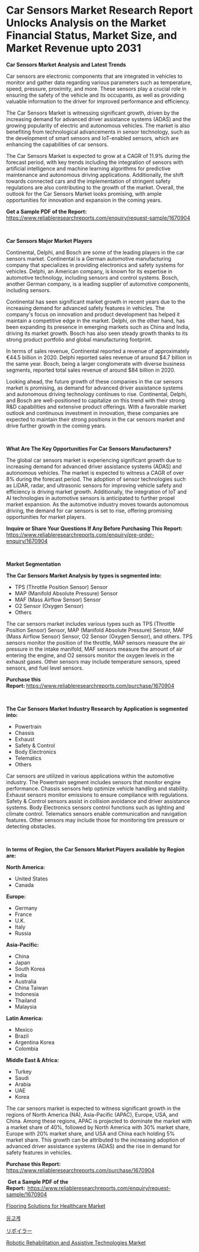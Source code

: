 <p><h1>Car Sensors Market Research Report Unlocks Analysis on the Market Financial Status, Market Size, and Market Revenue upto 2031</h1></p><p><strong>Car Sensors Market Analysis and Latest Trends</strong></p>
<p><p>Car sensors are electronic components that are integrated in vehicles to monitor and gather data regarding various parameters such as temperature, speed, pressure, proximity, and more. These sensors play a crucial role in ensuring the safety of the vehicle and its occupants, as well as providing valuable information to the driver for improved performance and efficiency.</p><p>The Car Sensors Market is witnessing significant growth, driven by the increasing demand for advanced driver assistance systems (ADAS) and the growing popularity of electric and autonomous vehicles. The market is also benefiting from technological advancements in sensor technology, such as the development of smart sensors and IoT-enabled sensors, which are enhancing the capabilities of car sensors.</p><p>The Car Sensors Market is expected to grow at a CAGR of 11.9% during the forecast period, with key trends including the integration of sensors with artificial intelligence and machine learning algorithms for predictive maintenance and autonomous driving applications. Additionally, the shift towards connected cars and the implementation of stringent safety regulations are also contributing to the growth of the market. Overall, the outlook for the Car Sensors Market looks promising, with ample opportunities for innovation and expansion in the coming years.</p></p>
<p><strong>Get a Sample PDF of the Report:&nbsp;</strong> <a href="https://www.reliableresearchreports.com/enquiry/request-sample/1670904">https://www.reliableresearchreports.com/enquiry/request-sample/1670904</a></p>
<p>&nbsp;</p>
<p><strong>Car Sensors Major Market Players</strong></p>
<p><p>Continental, Delphi, and Bosch are some of the leading players in the car sensors market. Continental is a German automotive manufacturing company that specializes in providing electronics and safety systems for vehicles. Delphi, an American company, is known for its expertise in automotive technology, including sensors and control systems. Bosch, another German company, is a leading supplier of automotive components, including sensors.</p><p>Continental has seen significant market growth in recent years due to the increasing demand for advanced safety features in vehicles. The company's focus on innovation and product development has helped it maintain a competitive edge in the market. Delphi, on the other hand, has been expanding its presence in emerging markets such as China and India, driving its market growth. Bosch has also seen steady growth thanks to its strong product portfolio and global manufacturing footprint.</p><p>In terms of sales revenue, Continental reported a revenue of approximately €44.5 billion in 2020. Delphi reported sales revenue of around $4.7 billion in the same year. Bosch, being a larger conglomerate with diverse business segments, reported total sales revenue of around $84 billion in 2020.</p><p>Looking ahead, the future growth of these companies in the car sensors market is promising, as demand for advanced driver assistance systems and autonomous driving technology continues to rise. Continental, Delphi, and Bosch are well-positioned to capitalize on this trend with their strong R&D capabilities and extensive product offerings. With a favorable market outlook and continuous investment in innovation, these companies are expected to maintain their strong positions in the car sensors market and drive further growth in the coming years.</p></p>
<p>&nbsp;</p>
<p><strong>What Are The Key Opportunities For Car Sensors Manufacturers?</strong></p>
<p><p>The global car sensors market is experiencing significant growth due to increasing demand for advanced driver assistance systems (ADAS) and autonomous vehicles. The market is expected to witness a CAGR of over 8% during the forecast period. The adoption of sensor technologies such as LiDAR, radar, and ultrasonic sensors for improving vehicle safety and efficiency is driving market growth. Additionally, the integration of IoT and AI technologies in automotive sensors is anticipated to further propel market expansion. As the automotive industry moves towards autonomous driving, the demand for car sensors is set to rise, offering promising opportunities for market players.</p></p>
<p><strong>Inquire or Share Your Questions If Any Before Purchasing This Report:</strong> <a href="https://www.reliableresearchreports.com/enquiry/pre-order-enquiry/1670904">https://www.reliableresearchreports.com/enquiry/pre-order-enquiry/1670904</a></p>
<p>&nbsp;</p>
<p><strong>Market Segmentation</strong></p>
<p><strong>The Car Sensors Market Analysis by types is segmented into:</strong></p>
<p><ul><li>TPS (Throttle Position Sensor) Sensor</li><li>MAP (Manifold Absolute Pressure) Sensor</li><li>MAF (Mass Airflow Sensor) Sensor</li><li>O2 Sensor (Oxygen Sensor)</li><li>Others</li></ul></p>
<p><p>The car sensors market includes various types such as TPS (Throttle Position Sensor) Sensor, MAP (Manifold Absolute Pressure) Sensor, MAF (Mass Airflow Sensor) Sensor, O2 Sensor (Oxygen Sensor), and others. TPS sensors monitor the position of the throttle, MAP sensors measure the air pressure in the intake manifold, MAF sensors measure the amount of air entering the engine, and O2 sensors monitor the oxygen levels in the exhaust gases. Other sensors may include temperature sensors, speed sensors, and fuel level sensors.</p></p>
<p><strong>Purchase this Report:&nbsp;</strong><a href="https://www.reliableresearchreports.com/purchase/1670904">https://www.reliableresearchreports.com/purchase/1670904</a></p>
<p>&nbsp;</p>
<p><strong>The Car Sensors Market Industry Research by Application is segmented into:</strong></p>
<p><ul><li>Powertrain</li><li>Chassis</li><li>Exhaust</li><li>Safety & Control</li><li>Body Electronics</li><li>Telematics</li><li>Others</li></ul></p>
<p><p>Car sensors are utilized in various applications within the automotive industry. The Powertrain segment includes sensors that monitor engine performance. Chassis sensors help optimize vehicle handling and stability. Exhaust sensors monitor emissions to ensure compliance with regulations. Safety & Control sensors assist in collision avoidance and driver assistance systems. Body Electronics sensors control functions such as lighting and climate control. Telematics sensors enable communication and navigation features. Other sensors may include those for monitoring tire pressure or detecting obstacles.</p></p>
<p>&nbsp;</p>
<p><strong>In terms of Region, the Car Sensors Market Players available by Region are:</strong></p>
<p>
    <p> <strong> North America: </strong>
        <ul>
            <li>United States</li>
            <li>Canada</li>
        </ul>
        </p> 
    <p> <strong> Europe: </strong>
        <ul>
            <li>Germany</li>
            <li>France</li>
            <li>U.K.</li>
            <li>Italy</li>
            <li>Russia</li>
        </ul>
        </p> 
    <p> <strong> Asia-Pacific: </strong>
        <ul>
            <li>China</li>
            <li>Japan</li>
            <li>South Korea</li>
            <li>India</li>
            <li>Australia</li>
            <li>China Taiwan</li>
            <li>Indonesia</li>
            <li>Thailand</li>
            <li>Malaysia</li>
        </ul>
        </p> 
    <p> <strong> Latin America: </strong>
        <ul>
            <li>Mexico</li>
            <li>Brazil</li>
            <li>Argentina Korea</li>
            <li>Colombia</li>
        </ul>
        </p> 
    <p> <strong> Middle East & Africa: </strong>
        <ul>
            <li>Turkey</li>
            <li>Saudi</li>
            <li>Arabia</li>
            <li>UAE</li>
            <li>Korea</li>
        </ul>
    </p>
    </p>
<p><p>The car sensors market is expected to witness significant growth in the regions of North America (NA), Asia-Pacific (APAC), Europe, USA, and China. Among these regions, APAC is projected to dominate the market with a market share of 40%, followed by North America with 30% market share, Europe with 20% market share, and USA and China each holding 5% market share. This growth can be attributed to the increasing adoption of advanced driver assistance systems (ADAS) and the rise in demand for safety features in vehicles.</p></p>
<p><strong>Purchase this Report: </strong><a href="https://www.reliableresearchreports.com/purchase/1670904">https://www.reliableresearchreports.com/purchase/1670904</a></p>
<p>&nbsp;<strong>Get a Sample PDF of the Report:&nbsp;&nbsp;</strong><a href="https://www.reliableresearchreports.com/enquiry/request-sample/1670904">https://www.reliableresearchreports.com/enquiry/request-sample/1670904</a></p>
<p><strong></strong></p>
<p><p><a href="https://picayune-night-cbd.notion.site/Flooring-Solutions-for-Healthcare-Market-Size-2024-2031-Global-Industrial-Analysis-Key-Geographic-4da0795ee83c45cbaa3bb9cf62aedd87">Flooring Solutions for Healthcare Market</a></p><p><a href="https://medium.com/@dinamoghazi/%EC%9D%91%EA%B3%A0%EA%B3%84-%EC%8B%9C%EC%9E%A5-%EC%A0%84%EB%A7%9D-%EC%82%B0%EC%97%85-%EA%B0%9C%EC%9A%94-%EB%B0%8F-%EC%98%88%EC%B8%A1-2024%EB%85%84%EB%B6%80%ED%84%B0-2031%EB%85%84-4349ec85daac">응고계</a></p><p><a href="https://medium.com/@luispacocha/%E3%83%AA%E3%83%9C%E3%82%A4%E3%83%A9%E3%83%BC%E5%B8%82%E5%A0%B4%E3%81%AE%E8%A6%8F%E6%A8%A1%E3%81%A8%E5%B8%82%E5%A0%B4%E5%8B%95%E5%90%91-%E5%AE%8C%E5%85%A8%E3%81%AA%E6%A5%AD%E7%95%8C%E6%A6%82%E8%A6%81-2024%E5%B9%B4%E3%81%8B%E3%82%892031%E5%B9%B4%E3%81%BE%E3%81%A7-947170e0ec5f">リボイラー</a></p><p><a href="https://view.publitas.com/reportprime-1/robotic-rehabilitation-and-assistive-technologies-market-size-furnishes-valuable-information-encompassing-market-share-market-trends-and-projections-spanning-from-2023-to-2030/">Robotic Rehabilitation and Assistive Technologies Market</a></p></p>